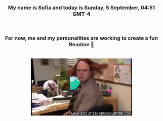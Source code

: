 


<div align="center">
<h3 >My name is Sofia and today is Sunday, 5 September, 04:51 GMT-4</h3><br>
<h3 >For now, me and my personalities are working to create a fun Readme 👋
</h3><br>
<img src='img/dwight.gif' alt='working...'/>
</div>
